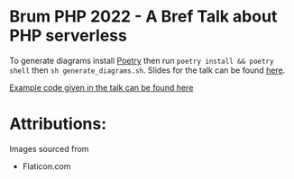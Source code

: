 # Brum PHP 2022 - A Bref Talk about PHP serverless
To generate diagrams install [Poetry](https://python-poetry.org/) then run `poetry install && poetry shell` then `sh generate_diagrams.sh`.
Slides for the talk can be found [here](https://slides.com/rizza-1/deck-7b3c4c). 

[Example code given in the talk can be found here](https://github.com/ryanolee/bref-php-talk-example)

# Attributions:
Images sourced from 
 * Flaticon.com
